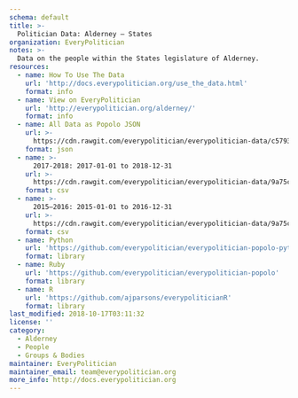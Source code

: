 ```yaml
---
schema: default
title: >-
  Politician Data: Alderney — States
organization: EveryPolitician
notes: >-
  Data on the people within the States legislature of Alderney.
resources:
  - name: How To Use The Data
    url: 'http://docs.everypolitician.org/use_the_data.html'
    format: info
  - name: View on EveryPolitician
    url: 'http://everypolitician.org/alderney/'
    format: info
  - name: All Data as Popolo JSON
    url: >-
      https://cdn.rawgit.com/everypolitician/everypolitician-data/c5793e37bebbacb64205ca14f7d50ff90cd1e047/data/Alderney/States/ep-popolo-v1.0.json
    format: json
  - name: >-
      2017-2018: 2017-01-01 to 2018-12-31
    url: >-
      https://cdn.rawgit.com/everypolitician/everypolitician-data/9a75c94fb3f01a45e5616242dec9743ba96f137f/data/Alderney/States/term-2017.csv
    format: csv
  - name: >-
      2015–2016: 2015-01-01 to 2016-12-31
    url: >-
      https://cdn.rawgit.com/everypolitician/everypolitician-data/9a75c94fb3f01a45e5616242dec9743ba96f137f/data/Alderney/States/term-2014.csv
    format: csv
  - name: Python
    url: 'https://github.com/everypolitician/everypolitician-popolo-python'
    format: library
  - name: Ruby
    url: 'https://github.com/everypolitician/everypolitician-popolo'
    format: library
  - name: R
    url: 'https://github.com/ajparsons/everypoliticianR'
    format: library
last_modified: 2018-10-17T03:11:32
license: ''
category:
  - Alderney
  - People
  - Groups & Bodies
maintainer: EveryPolitician
maintainer_email: team@everypolitician.org
more_info: http://docs.everypolitician.org
---
```

